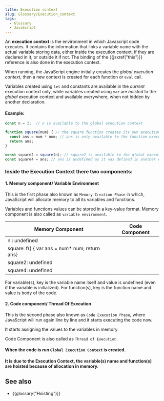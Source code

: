 ```yaml
---
title: Execution context
slug: Glossary/Execution_context
tags:
  - Glossary
  - JavaScript
---
```


An **execution context** is the environment in which Javascript code executes. It contains the information that links a variable name with the actual variable storing data, either inside the execution context, if they are declared in it, or outside it if not. The binding of the {{jsxref("this")}} reference is also done in the execution context.

When running, the JavaScript engine initially creates the _global execution context_, then a new context is created for each function or `eval` call.

Variables created using `let` and constants are available in the _current_ execution context only, while variables created using `var` are _hoisted_ to the _global_ execution context and available everywhere, when not hidden by another declaration.

#### Example:
```js
const n = 2;  // n is available to the global execution context

function square(num) { // the square function creates its own execution context, when num is declared
  const ans = num * num; // ans is only available to the function execution context
  return ans;
}

const square2 = square(n); // square2 is available to the global execution context
const square4 = ans; // ans is undefined as it was defined in another execution context

```

### Inside the Execution Context there two components:

#### 1. Memory component/ Variable Environment
This is the first phase also known as `Memory Creation Phase` in which, JavaScript will allocate memory to all its variables and functions.

Variables and functions values can be stored in a  key-value format. Memory component is also called as `variable environment`.


| Memory Component                                  | Code Component    | 
| --------------------------------------------------| :----------------:| 
| n : undefined                                     |                   | 
| square: f() { var ans = num* num; return ans}     |                   |  
| square2: undefined                                |                   |
| square4: undefined                                |                   |

For variable(s), key is the variable name itself and value is undefined (even if the variable is initialized).
For function(s), key is the function name and value is body of the code.

#### 2. Code component/ Thread Of Execution
This is the second phase also known as `Code Execution Phase`, where JavaScript will run again line by line and it starts executing the code now.

It starts assigning the values to the variables in memory.

Code Component is also called as `Thread of Execution`. 

#### When the code is run `Global Execution Context` is created.

#### It is due to the **Execution Context**, the variable(s) name and function(s) are hoisted because of allocation in memory.


## See also

- {{glossary("Hoisting")}} 
